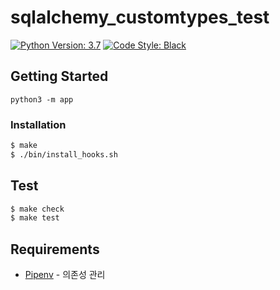 # sqlalchemy_customtypes_test

[![Python Version: 3.7](https://badgen.net/badge/python/3.7/blue)](https://docs.python.org/3.7/)&nbsp;[![Code Style: Black](https://badgen.net/badge/code%20style/black/black)](https://github.com/ambv/black)

## Getting Started

```
python3 -m app 
```

### Installation

```sh
$ make
$ ./bin/install_hooks.sh
```

## Test

```sh
$ make check
$ make test
```

## Requirements

<!-- TODO: Describe stack of this project -->
* [Pipenv](https://github.com/pypa/pipenv) - 의존성 관리
